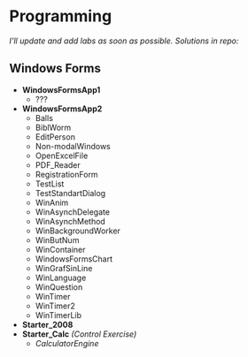 # Programming

*I'll update and add labs as soon as possible. Solutions in repo:*

## Windows Forms

* **WindowsFormsApp1**
  * ???
* **WindowsFormsApp2**
  * Balls
  * BiblWorm
  * EditPerson
  * Non-modalWindows
  * OpenExcelFile
  * PDF_Reader
  * RegistrationForm
  * TestList
  * TestStandartDialog
  * WinAnim
  * WinAsynchDelegate
  * WinAsynchMethod
  * WinBackgroundWorker
  * WinButNum
  * WinContainer
  * WindowsFormsChart
  * WinGrafSinLine
  * WinLanguage
  * WinQuestion
  * WinTimer
  * WinTimer2
  * WinTimerLib
* **Starter_2008**
* **Starter_Calc** *(Control Exercise)*
  * *CalculatorEngine*
